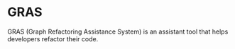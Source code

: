 # GRAS
GRAS (Graph Refactoring Assistance System) is an assistant tool that helps developers refactor their code.
